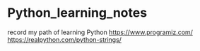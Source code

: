 # Python_learning_notes
record my path of learning Python
https://www.programiz.com/
https://realpython.com/python-strings/
